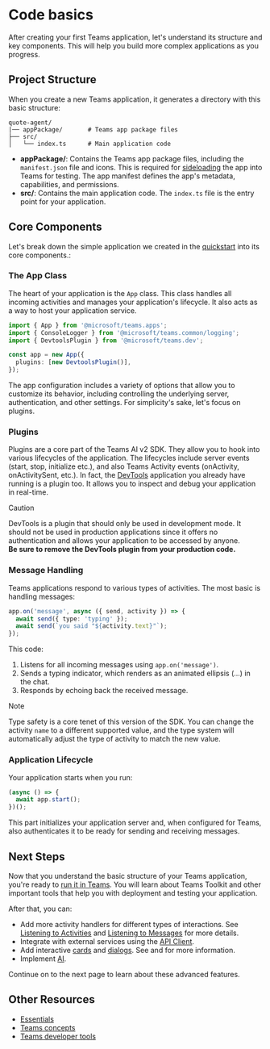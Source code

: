 # Code basics

After creating your first Teams application, let's understand its structure and key components. This will help you build more complex applications as you progress.

## Project Structure

When you create a new Teams application, it generates a directory with this basic structure:

```
quote-agent/
|── appPackage/       # Teams app package files
├── src/
│   └── index.ts      # Main application code
```

- **appPackage/**: Contains the Teams app package files, including the `manifest.json` file and icons. This is required for [sideloading](https://learn.microsoft.com/en-us/microsoftteams/platform/concepts/deploy-and-publish/apps-upload) the app into Teams for testing. The app manifest defines the app's metadata, capabilities, and permissions.
- **src/**: Contains the main application code. The `index.ts` file is the entry point for your application.

## Core Components

Let's break down the simple application we created in the [quickstart](1.quickstart.md) into its core components.:

### The App Class

The heart of your application is the `App` class. This class handles all incoming activities and manages your application's lifecycle. It also acts as a way to host your application service.

```typescript
import { App } from '@microsoft/teams.apps';
import { ConsoleLogger } from '@microsoft/teams.common/logging';
import { DevtoolsPlugin } from '@microsoft/teams.dev';

const app = new App({
  plugins: [new DevtoolsPlugin()],
});
```

The app configuration includes a variety of options that allow you to customize its behavior, including controlling the underlying server, authentication, and other settings. For simplicity's sake, let's focus on plugins.

### Plugins

Plugins are a core part of the Teams AI v2 SDK. They allow you to hook into various lifecycles of the application. The lifecycles include server events (start, stop, initialize etc.), and also Teams Activity events (onActivity, onActivitySent, etc.). In fact, the [DevTools](../7.developer-tools/2.devtools) application you already have running is a plugin too. It allows you to inspect and debug your application in real-time.

> [!CAUTION]
> DevTools is a plugin that should only be used in development mode. It should not be used in production applications since it offers no authentication and allows your application to be accessed by anyone.\
> **Be sure to remove the DevTools plugin from your production code.**

### Message Handling

Teams applications respond to various types of activities. The most basic is handling messages:

```typescript
app.on('message', async ({ send, activity }) => {
  await send({ type: 'typing' });
  await send(`you said "${activity.text}"`);
});
```

This code:

1. Listens for all incoming messages using `app.on('message')`.
2. Sends a typing indicator, which renders as an animated ellipsis (…) in the chat.
3. Responds by echoing back the received message.

> [!NOTE]
> Type safety is a core tenet of this version of the SDK. You can change the activity `name` to a different supported value, and the type system will automatically adjust the type of activity to match the new value.

### Application Lifecycle

Your application starts when you run:

```typescript
(async () => {
  await app.start();
})();
```

This part initializes your application server and, when configured for Teams, also authenticates it to be ready for sending and receiving messages.

## Next Steps

Now that you understand the basic structure of your Teams application, you're ready to [run it in Teams](3.running-in-teams.md). You will learn about Teams Toolkit and other important tools that help you with deployment and testing your application.

After that, you can:

- Add more activity handlers for different types of interactions. See [Listening to Activities](../3.essentials/1.on-activity.md) and [Listening to Messages](../3.essentials/2.on-message.md) for more details.
- Integrate with external services using the [API Client](../3.essentials/6.api.md).
- Add interactive [cards](../5.in-depth-guides/1.cards/README.md) and [dialogs](../5.in-depth-guides/2.dialogs/README.md). See and for more information.
- Implement [AI](../5.in-depth-guides/5.ai/README.md).

Continue on to the next page to learn about these advanced features.

## Other Resources

- [Essentials](../3.essentials)
- [Teams concepts](../4.teams)
- [Teams developer tools](../7.developer-tools)
